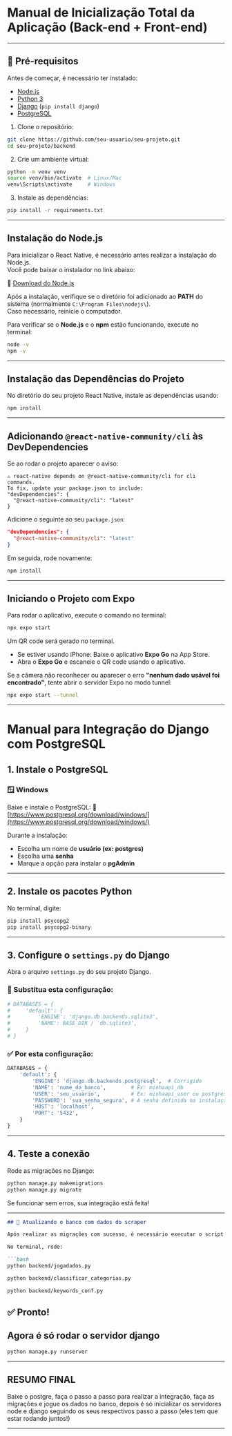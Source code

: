 # Manual de Inicialização Total da Aplicação (Back-end + Front-end)

---

## 🧰 Pré-requisitos

Antes de começar, é necessário ter instalado:

- [Node.js](https://nodejs.org/pt)
- [Python 3](https://www.python.org/)
- [Django](https://www.djangoproject.com/) (`pip install django`)
- [PostgreSQL](https://www.postgresql.org/download/)

1. Clone o repositório:

```bash
git clone https://github.com/seu-usuario/seu-projeto.git
cd seu-projeto/backend
```

2. Crie um ambiente virtual:

```bash
python -m venv venv
source venv/bin/activate  # Linux/Mac
venv\Scripts\activate     # Windows
```

3. Instale as dependências:

```bash
pip install -r requirements.txt
```

---

## Instalação do Node.js

Para inicializar o React Native, é necessário antes realizar a instalação do Node.js.  
Você pode baixar o instalador no link abaixo:

🔗 [Download do Node.js](https://nodejs.org/pt)

Após a instalação, verifique se o diretório foi adicionado ao **PATH** do sistema (normalmente `C:\Program Files\nodejs\`).  
Caso necessário, reinicie o computador.

Para verificar se o **Node.js** e o **npm** estão funcionando, execute no terminal:

```bash
node -v
npm -v
```

---

## Instalação das Dependências do Projeto

No diretório do seu projeto React Native, instale as dependências usando:

```bash
npm install
```

---

## Adicionando `@react-native-community/cli` às DevDependencies

Se ao rodar o projeto aparecer o aviso:

```
⚠️ react-native depends on @react-native-community/cli for cli commands.
To fix, update your package.json to include:
"devDependencies": {
  "@react-native-community/cli": "latest"
}
```

Adicione o seguinte ao seu `package.json`:

```json
"devDependencies": {
  "@react-native-community/cli": "latest"
}
```

Em seguida, rode novamente:

```bash
npm install
```

---

## Iniciando o Projeto com Expo

Para rodar o aplicativo, execute o comando no terminal:

```bash
npx expo start
```

Um QR code será gerado no terminal.

* Se estiver usando iPhone:
  Baixe o aplicativo **Expo Go** na App Store.
* Abra o **Expo Go** e escaneie o QR code usando o aplicativo.

Se a câmera não reconhecer ou aparecer o erro **"nenhum dado usável foi encontrado"**, tente abrir o servidor Expo no modo tunnel:

```bash
npx expo start --tunnel
```

---

# Manual para Integração do Django com PostgreSQL


## 1. Instale o PostgreSQL

### 🪟 Windows

Baixe e instale o PostgreSQL:
🔗 [https://www.postgresql.org/download/windows/](https://www.postgresql.org/download/windows/)

Durante a instalação:

* Escolha um nome de **usuário (ex: postgres)**
* Escolha uma **senha**
* Marque a opção para instalar o **pgAdmin**

---

## 2. Instale os pacotes Python

No terminal, digite:

```bash
pip install psycopg2
pip install psycopg2-binary
```

---

## 3. Configure o `settings.py` do Django

Abra o arquivo `settings.py` do seu projeto Django.

### 🔄 Substitua esta configuração:

```python
# DATABASES = {
#     'default': {
#         'ENGINE': 'django.db.backends.sqlite3',
#         'NAME': BASE_DIR / 'db.sqlite3',
#     }
# }
```

### ✅ Por esta configuração:

```python
DATABASES = {
    'default': {
        'ENGINE': 'django.db.backends.postgresql',  # Corrigido
        'NAME': 'nome_do_banco',        # Ex: minhaapi_db
        'USER': 'seu_usuario',          # Ex: minhaapi_user ou postgres
        'PASSWORD': 'sua_senha_segura', # A senha definida na instalação
        'HOST': 'localhost',
        'PORT': '5432',
    }
}
```

---

## 4. Teste a conexão

Rode as migrações no Django:

```bash
python manage.py makemigrations
python manage.py migrate
```

Se funcionar sem erros, sua integração está feita!

---

```markdown
## 🔄 Atualizando o banco com dados do scraper

Após realizar as migrações com sucesso, é necessário executar o script que insere os dados coletados pelo web scraper no banco de dados.

No terminal, rode:

```bash
python backend/jogadados.py
```

```bash
python backend/classificar_categorias.py
```

```bash
python backend/keywords_conf.py
```


## ✅ Pronto!

## Agora é só rodar o servidor django

```bash
python manage.py runserver
```


---
## RESUMO FINAL
Baixe o postgre, faça o passo a passo para realizar a integração, faça as migrações e jogue os dados no banco, depois é só inicializar os servidores node e django seguindo os seus respectivos passo a passo (eles tem que estar rodando juntos!)

---



